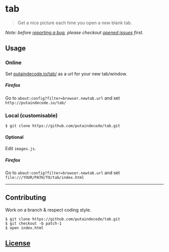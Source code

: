 # tab

> Get a nice picture each time you open a new blank tab.

_Note: before [reporting a bug](https://github.com/putaindecode/tab/issues/new), please checkout [opened issues](https://github.com/putaindecode/tab/issues/) first._

## Usage

### Online

Set [putaindecode.io/tab/](http://putaindecode.io/tab/) as a url for your new tab/window.

##### Firefox

Go to `about:config?filter=browser.newtab.url` and set `http://putaindecode.io/tab/`

### Local (customisable)

```bash
$ git clone https://github.com/putaindecode/tab.git
```

#### Optional

Edit `images.js`.

##### Firefox

Go to `about:config?filter=browser.newtab.url` and set `file:///YOUR/PATH/TO/tab/index.html`

---

## Contributing

Work on a branch & respect coding style.

    $ git clone https://github.com/putaindecode/tab.git
    $ git checkout -b patch-1
    $ open index.html

## [License](LICENSE)
